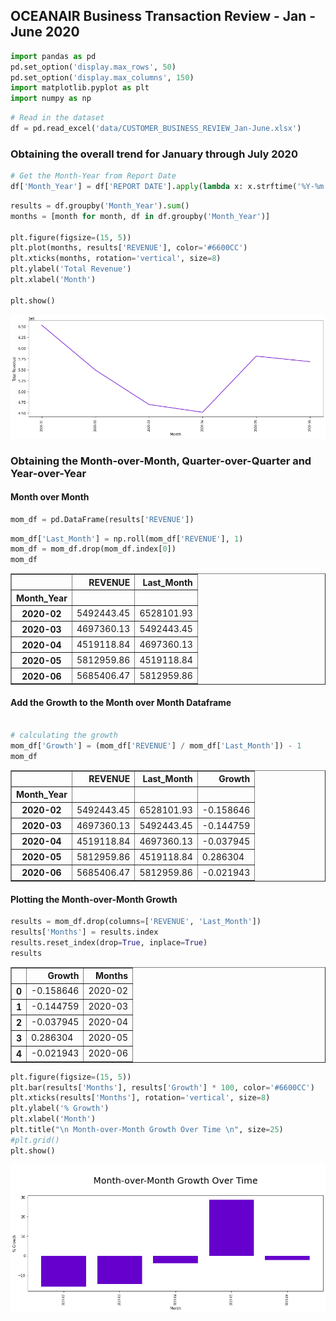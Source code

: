 ## OCEANAIR Business Transaction Review - Jan - June 2020


```python
import pandas as pd
pd.set_option('display.max_rows', 50)
pd.set_option('display.max_columns', 150)
import matplotlib.pyplot as plt
import numpy as np
```


```python
# Read in the dataset
df = pd.read_excel('data/CUSTOMER_BUSINESS_REVIEW_Jan-June.xlsx')
```

### Obtaining the overall trend for January through July 2020


```python
# Get the Month-Year from Report Date
df['Month_Year'] = df['REPORT DATE'].apply(lambda x: x.strftime('%Y-%m'))
```


```python
results = df.groupby('Month_Year').sum()
months = [month for month, df in df.groupby('Month_Year')]

plt.figure(figsize=(15, 5))
plt.plot(months, results['REVENUE'], color='#6600CC')
plt.xticks(months, rotation='vertical', size=8)
plt.ylabel('Total Revenue')
plt.xlabel('Month')

plt.show()
```


![png](output_5_0.png)


### Obtaining the Month-over-Month, Quarter-over-Quarter and Year-over-Year

#### Month over Month


```python
mom_df = pd.DataFrame(results['REVENUE'])
```


```python
mom_df['Last_Month'] = np.roll(mom_df['REVENUE'], 1)
mom_df = mom_df.drop(mom_df.index[0])
mom_df
```




<div>
<style scoped>
    .dataframe tbody tr th:only-of-type {
        vertical-align: middle;
    }

    .dataframe tbody tr th {
        vertical-align: top;
    }

    .dataframe thead th {
        text-align: right;
    }
</style>
<table border="1" class="dataframe">
  <thead>
    <tr style="text-align: right;">
      <th></th>
      <th>REVENUE</th>
      <th>Last_Month</th>
    </tr>
    <tr>
      <th>Month_Year</th>
      <th></th>
      <th></th>
    </tr>
  </thead>
  <tbody>
    <tr>
      <th>2020-02</th>
      <td>5492443.45</td>
      <td>6528101.93</td>
    </tr>
    <tr>
      <th>2020-03</th>
      <td>4697360.13</td>
      <td>5492443.45</td>
    </tr>
    <tr>
      <th>2020-04</th>
      <td>4519118.84</td>
      <td>4697360.13</td>
    </tr>
    <tr>
      <th>2020-05</th>
      <td>5812959.86</td>
      <td>4519118.84</td>
    </tr>
    <tr>
      <th>2020-06</th>
      <td>5685406.47</td>
      <td>5812959.86</td>
    </tr>
  </tbody>
</table>
</div>



#### Add the Growth to the Month over Month Dataframe


```python

# calculating the growth
mom_df['Growth'] = (mom_df['REVENUE'] / mom_df['Last_Month']) - 1
mom_df
```




<div>
<style scoped>
    .dataframe tbody tr th:only-of-type {
        vertical-align: middle;
    }

    .dataframe tbody tr th {
        vertical-align: top;
    }

    .dataframe thead th {
        text-align: right;
    }
</style>
<table border="1" class="dataframe">
  <thead>
    <tr style="text-align: right;">
      <th></th>
      <th>REVENUE</th>
      <th>Last_Month</th>
      <th>Growth</th>
    </tr>
    <tr>
      <th>Month_Year</th>
      <th></th>
      <th></th>
      <th></th>
    </tr>
  </thead>
  <tbody>
    <tr>
      <th>2020-02</th>
      <td>5492443.45</td>
      <td>6528101.93</td>
      <td>-0.158646</td>
    </tr>
    <tr>
      <th>2020-03</th>
      <td>4697360.13</td>
      <td>5492443.45</td>
      <td>-0.144759</td>
    </tr>
    <tr>
      <th>2020-04</th>
      <td>4519118.84</td>
      <td>4697360.13</td>
      <td>-0.037945</td>
    </tr>
    <tr>
      <th>2020-05</th>
      <td>5812959.86</td>
      <td>4519118.84</td>
      <td>0.286304</td>
    </tr>
    <tr>
      <th>2020-06</th>
      <td>5685406.47</td>
      <td>5812959.86</td>
      <td>-0.021943</td>
    </tr>
  </tbody>
</table>
</div>



#### Plotting the Month-over-Month Growth


```python
results = mom_df.drop(columns=['REVENUE', 'Last_Month'])
results['Months'] = results.index
results.reset_index(drop=True, inplace=True)
results
```




<div>
<style scoped>
    .dataframe tbody tr th:only-of-type {
        vertical-align: middle;
    }

    .dataframe tbody tr th {
        vertical-align: top;
    }

    .dataframe thead th {
        text-align: right;
    }
</style>
<table border="1" class="dataframe">
  <thead>
    <tr style="text-align: right;">
      <th></th>
      <th>Growth</th>
      <th>Months</th>
    </tr>
  </thead>
  <tbody>
    <tr>
      <th>0</th>
      <td>-0.158646</td>
      <td>2020-02</td>
    </tr>
    <tr>
      <th>1</th>
      <td>-0.144759</td>
      <td>2020-03</td>
    </tr>
    <tr>
      <th>2</th>
      <td>-0.037945</td>
      <td>2020-04</td>
    </tr>
    <tr>
      <th>3</th>
      <td>0.286304</td>
      <td>2020-05</td>
    </tr>
    <tr>
      <th>4</th>
      <td>-0.021943</td>
      <td>2020-06</td>
    </tr>
  </tbody>
</table>
</div>




```python
plt.figure(figsize=(15, 5))
plt.bar(results['Months'], results['Growth'] * 100, color='#6600CC')
plt.xticks(results['Months'], rotation='vertical', size=8)
plt.ylabel('% Growth')
plt.xlabel('Month')
plt.title("\n Month-over-Month Growth Over Time \n", size=25)
#plt.grid()
plt.show()
```


![png](output_14_0.png)

